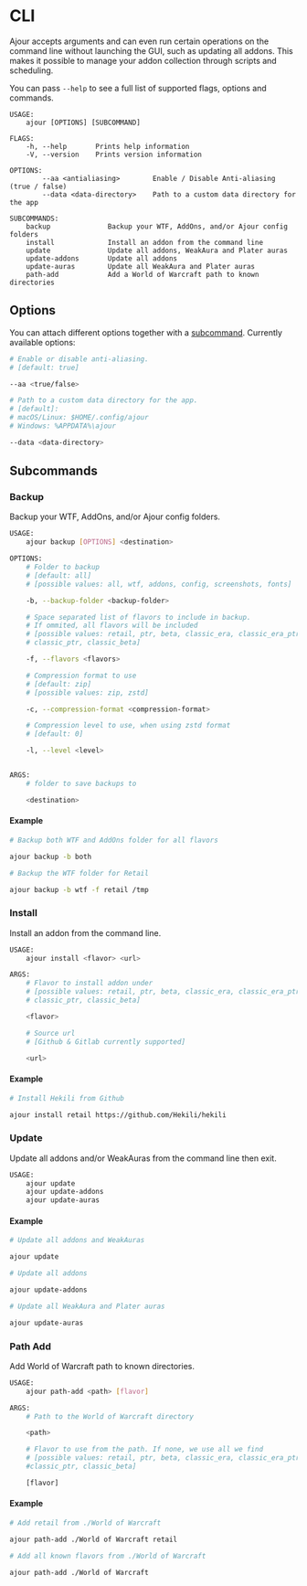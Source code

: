 <!-- markdownlint-disable MD024 -->

# CLI

Ajour accepts arguments and can even run certain operations on the command line
without launching the GUI, such as updating all addons. This makes it possible to
manage your addon collection through scripts and scheduling.

You can pass `--help` to see a full list of supported flags, options and commands.

```text
USAGE:
    ajour [OPTIONS] [SUBCOMMAND]

FLAGS:
    -h, --help       Prints help information
    -V, --version    Prints version information

OPTIONS:
        --aa <antialiasing>        Enable / Disable Anti-aliasing (true / false)
        --data <data-directory>    Path to a custom data directory for the app

SUBCOMMANDS:
    backup              Backup your WTF, AddOns, and/or Ajour config folders
    install             Install an addon from the command line
    update              Update all addons, WeakAura and Plater auras
    update-addons       Update all addons
    update-auras        Update all WeakAura and Plater auras
    path-add            Add a World of Warcraft path to known directories
```

## Options

You can attach different options together with a [subcommand](#subcommands).
Currently available options:

```sh
# Enable or disable anti-aliasing.
# [default: true]

--aa <true/false>

# Path to a custom data directory for the app.
# [default]:
# macOS/Linux: $HOME/.config/ajour
# Windows: %APPDATA%\ajour

--data <data-directory>
```

## Subcommands

### Backup

Backup your WTF, AddOns, and/or Ajour config folders.

```sh
USAGE:
    ajour backup [OPTIONS] <destination>

OPTIONS:
    # Folder to backup
    # [default: all]
    # [possible values: all, wtf, addons, config, screenshots, fonts]

    -b, --backup-folder <backup-folder>

    # Space separated list of flavors to include in backup.
    # If ommited, all flavors will be included
    # [possible values: retail, ptr, beta, classic_era, classic_era_ptr, classic,
    # classic_ptr, classic_beta]

    -f, --flavors <flavors>

    # Compression format to use
    # [default: zip]
    # [possible values: zip, zstd]

    -c, --compression-format <compression-format>

    # Compression level to use, when using zstd format
    # [default: 0]

    -l, --level <level>


ARGS:
    # folder to save backups to

    <destination>
```

#### Example

```sh
# Backup both WTF and AddOns folder for all flavors

ajour backup -b both

# Backup the WTF folder for Retail

ajour backup -b wtf -f retail /tmp
```

### Install

Install an addon from the command line.

```sh
USAGE:
    ajour install <flavor> <url>

ARGS:
    # Flavor to install addon under
    # [possible values: retail, ptr, beta, classic_era, classic_era_ptr, classic,
    # classic_ptr, classic_beta]

    <flavor>

    # Source url
    # [Github & Gitlab currently supported]

    <url>
```

#### Example

```sh
# Install Hekili from Github

ajour install retail https://github.com/Hekili/hekili
```

### Update

Update all addons and/or WeakAuras from the command line then exit.

```sh
USAGE:
    ajour update
    ajour update-addons
    ajour update-auras
```

#### Example

```sh
# Update all addons and WeakAuras

ajour update

# Update all addons

ajour update-addons

# Update all WeakAura and Plater auras

ajour update-auras
```

### Path Add

Add World of Warcraft path to known directories.

```sh
USAGE:
    ajour path-add <path> [flavor]

ARGS:
    # Path to the World of Warcraft directory

    <path>

    # Flavor to use from the path. If none, we use all we find
    # [possible values: retail, ptr, beta, classic_era, classic_era_ptr, classic,
    #classic_ptr, classic_beta]

    [flavor]
```

#### Example

```sh
# Add retail from ./World of Warcraft

ajour path-add ./World of Warcraft retail

# Add all known flavors from ./World of Warcraft

ajour path-add ./World of Warcraft
```
